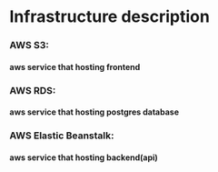 # Infrastructure description

### AWS S3:
#### aws service that hosting frontend

### AWS RDS:
#### aws service that hosting postgres database

### AWS Elastic Beanstalk:
#### aws service that hosting backend(api)